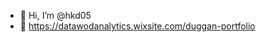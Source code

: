 - 👋 Hi, I’m @hkd05
- 🌱 https://datawodanalytics.wixsite.com/duggan-portfolio

<!---
hkd05/hkd05 is a ✨ special ✨ repository because its `README.md` (this file) appears on your GitHub profile.
You can click the Preview link to take a look at your changes.
--->
